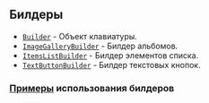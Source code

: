 ## Билдеры

- [`Builder`](builders/builder.md) - Объект клавиатуры.
- [`ImageGalleryBuilder`](builders/image_gallery_builder.md) - Билдер альбомов.
- [`ItemsListBuilder`](builders/items_list_builder.md) - Билдер элементов списка.
- [`TextButtonBuilder`](builders/text_button_builder.md) - Билдер текстовых кнопок.

### [Примеры](https://github.com/K1rL3s/aliceio/blob/examples/examples/builders.py) использования билдеров












